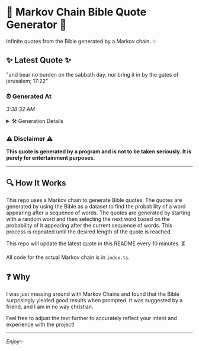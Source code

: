 # 📖 Markov Chain Bible Quote Generator 📖

Infinite quotes from the Bible generated by a Markov chain. ✨

## ✨ Latest Quote ✨
"and bear no burden on the sabbath day, nor bring it in by the gates of jerusalem; 17:22"

### ⏰ Generated At
*3:38:32 AM*

<details>
    <summary>🛠️ Generation Details</summary>
    <p>
        <strong>🌱 Seed:</strong> and<br>
        <strong>🔄 Iterations:</strong> 17<br>
        <strong>📜 Context History:</strong><br>[ and ]: bear<br>[ and, bear ]: no<br>[ and, bear, no ]: burden<br>[ and, bear, no, burden ]: on<br>[ and, bear, no, burden, on ]: the<br>[ and, bear, no, burden, on, the ]: sabbath<br>[ bear, no, burden, on, the, sabbath ]: day,<br>[ no, burden, on, the, sabbath, day, ]: nor<br>[ burden, on, the, sabbath, day,, nor ]: bring<br>[ on, the, sabbath, day,, nor, bring ]: it<br>[ the, sabbath, day,, nor, bring, it ]: in<br>[ sabbath, day,, nor, bring, it, in ]: by<br>[ day,, nor, bring, it, in, by ]: the<br>[ nor, bring, it, in, by, the ]: gates<br>[ bring, it, in, by, the, gates ]: of<br>[ it, in, by, the, gates, of ]: jerusalem;<br>[ in, by, the, gates, of, jerusalem; ]: 17:22<br>
    </p>
</details>

### ⚠️ Disclaimer ⚠️
**This quote is generated by a program and is not to be taken seriously. It is purely for entertainment purposes.**

---

## 🔍 How It Works

This repo uses a Markov chain to generate Bible quotes. The quotes are generated by using the Bible as a dataset to find the probability of a word appearing after a sequence of words. The quotes are generated by starting with a random word and then selecting the next word based on the probability of it appearing after the current sequence of words. This process is repeated until the desired length of the quote is reached.

This repo will update the latest quote in this README every 10 minutes. ⏳

All code for the actual Markov chain is in `index.ts`.

## ❓ Why

I was just messing around with Markov Chains and found that the Bible surprisingly yielded good results when prompted. 
It was suggested by a friend, and I am in no way christian.

Feel free to adjust the text further to accurately reflect your intent and experience with the project!

---

*Enjoy*✨
